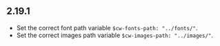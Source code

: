 ## 2.19.1

- Set the correct font path variable `$cw-fonts-path: "../fonts/"`.
- Set the correct images path variable `$cw-images-path: "../images/"`.

